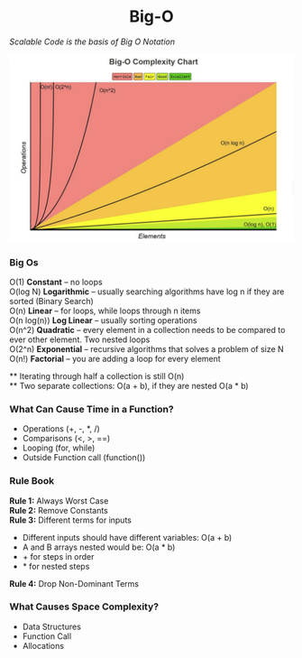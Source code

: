 <h1 align="center"> Big-O </h1>

<i>Scalable Code is the basis of Big O Notation</i>

![Screenshot](complexityChart.png)

<h3>Big Os</h3>

O(1) <b>Constant</b> – no loops <br>
O(log N) <b>Logarithmic</b> – usually searching algorithms have log n if they are sorted (Binary Search) <br>
O(n) <b>Linear</b> – for loops, while loops through n items <br>
O(n log(n)) <b>Log Linear</b> – usually sorting operations <br>
O(n^2) <b>Quadratic</b> – every element in a collection needs to be compared to ever other element. Two
nested loops <br>
O(2^n) <b>Exponential</b> – recursive algorithms that solves a problem of size N <br>
O(n!) <b>Factorial</b> – you are adding a loop for every element <br>

** Iterating through half a collection is still O(n) <br>
** Two separate collections: O(a + b), if they are nested  O(a * b) <br>

<h3>What Can Cause Time in a Function?</h3>
<ul>
  <li>Operations (+, -, *, /)</li>
  <li>Comparisons (<, >, ==)</li>
  <li>Looping (for, while)</li>
  <li>Outside Function call (function()) </li>
</ul>

<h3>Rule Book</h3>
<b>Rule 1:</b> Always Worst Case <br>
<b>Rule 2:</b> Remove Constants <br>
<b>Rule 3:</b> Different terms for inputs<br>
<ul>
  <li>Different inputs should have different variables: O(a + b)</li>
  <li>A and B arrays nested would be: O(a * b)</li>
  <li>+ for steps in order</li>
  <li>* for nested steps</li>
</ul>
<b>Rule 4:</b> Drop Non-Dominant Terms <br>
<h3>What Causes Space Complexity?</h3>

<ul>
  <li>Data Structures</li>
  <li>Function Call</li>
  <li>Allocations</li>
</ul>
